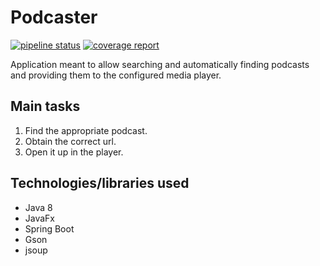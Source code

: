 # Podcaster
[![pipeline status](https://gitlab.com/tszmytka/podcaster/badges/master/pipeline.svg)](https://gitlab.com/tszmytka/podcaster/commits/master)
[![coverage report](https://gitlab.com/tszmytka/podcaster/badges/master/coverage.svg)](https://gitlab.com/tszmytka/podcaster/commits/master)

Application meant to allow searching and automatically finding podcasts and providing them to the configured media player.

## Main tasks
1. Find the appropriate podcast.
2. Obtain the correct url.
3. Open it up in the player.


## Technologies/libraries used
* Java 8
* JavaFx
* Spring Boot
* Gson
* jsoup
